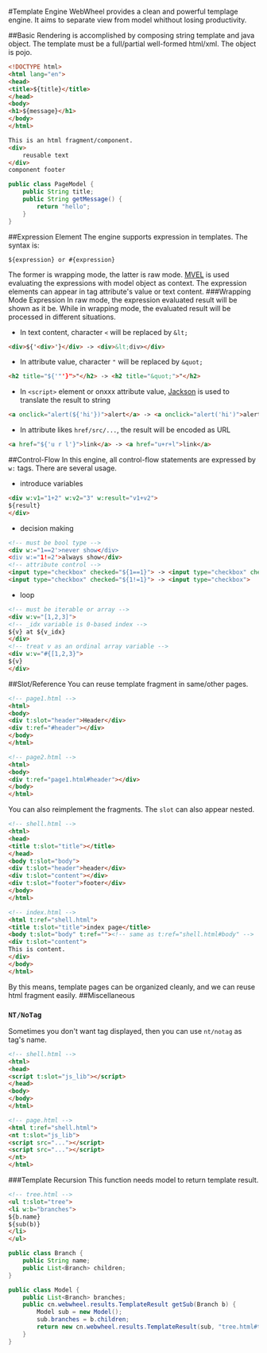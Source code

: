 #Template Engine
WebWheel provides a clean and powerful templage engine. It aims to separate view from model whithout losing productivity.

##Basic
Rendering is accomplished by composing string template and java object. The template must be a full/partial well-formed html/xml. The object is pojo.
```html
<!DOCTYPE html>
<html lang="en">
<head>
<title>${title}</title>
</head>
<body>
<h1>${message}</h1>
</body>
</html>
```
```html
This is an html fragment/component.
<div>
    reusable text
</div>
component footer
```
```java
public class PageModel {
    public String title;
    public String getMessage() {
        return "hello";
    }
}
```
##Expression Element
The engine supports expression in templates. The syntax is:
```
${expression} or #{expression}
```
The former is wrapping mode, the latter is raw mode.
[MVEL](https://github.com/mvel/mvel) is used evaluating the expressions with model object as context.
The expression elements can appear in tag attribute's value or text content.
###Wrapping Mode Expression
In raw mode, the expression evaluated result will be shown as it be.
While in wrapping mode, the evaluated result will be processed in different situations.
* In text content, character `<` will be replaced by `&lt;`
```html
<div>${'<div>'}</div> -> <div>&lt;div></div>
```
* In attribute value,  character `"` will be replaced by `&quot;`
```html
<h2 title="${'"'}">"</h2> -> <h2 title="&quot;">"</h2>
```
* In `<script>` element or onxxx attribute value, [Jackson](https://github.com/FasterXML/jackson) is used to translate the result to string
```html
<a onclick="alert(${'hi'})">alert</a> -> <a onclick="alert('hi')">alert</a>
```
* In attribute likes `href/src/...`, the result will be encoded as URL
```html
<a href="${'u r l'}">link</a> -> <a href="u+r+l">link</a>
```
##Control-Flow
In this engine, all control-flow statements are expressed by `w:` tags.
There are several usage.
* introduce variables
```html
<div w:v1="1+2" w:v2="3" w:result="v1+v2">
${result}
</div>
```
* decision making
```html
<!-- must be bool type -->
<div w:="1==2'>never show</div>
<div w:="1!=2'>always show</div>
<!-- attribute control -->
<input type="checkbox" checked="${1==1}"> -> <input type="checkbox" checked="checked">
<input type="checkbox" checked="${1!=1}"> -> <input type="checkbox">
```
* loop
```html
<!-- must be iterable or array -->
<div w:v="[1,2,3]">
<!-- _idx variable is 0-based index -->
${v} at ${v_idx}
</div>
<!-- treat v as an ordinal array variable -->
<div w:v="#{[1,2,3}">
${v}
</div>
```
##Slot/Reference
You can reuse template fragment in same/other pages.
```html
<!-- page1.html -->
<html>
<body>
<div t:slot="header">Header</div>
<div t:ref="#header"></div>
</body>
</html>
```
```html
<!-- page2.html -->
<html>
<body>
<div t:ref="page1.html#header"></div>
</body>
</html>
```
You can also reimplement the fragments. The `slot` can also appear nested.
```html
<!-- shell.html -->
<html>
<head>
<title t:slot="title"></title>
</head>
<body t:slot="body">
<div t:slot="header">header</div>
<div t:slot="content"></div>
<div t:slot="footer">footer</div>
</body>
</html>
```
```html
<!-- index.html -->
<html t:ref="shell.html">
<title t:slot="title">index page</title>
<body t:slot="body" t:ref=""><!-- same as t:ref="shell.html#body" -->
<div t:slot="content">
This is content.
</div>
</body>
</html>
```
By this means, template pages can be organized cleanly, and we can reuse html fragment easily.
##Miscellaneous
### `NT/NoTag`
Sometimes you don't want tag displayed, then you can use `nt/notag` as tag's name.
```html
<!-- shell.html -->
<html>
<head>
<script t:slot="js_lib"></script>
</head>
<body>
</body>
</html>
```
```html
<!-- page.html -->
<html t:ref="shell.html">
<nt t:slot="js_lib">
<script src="..."></script>
<script src="..."></script>
</nt>
</html>
```
###Template Recursion
This function needs model to return template result.
```html
<!-- tree.html -->
<ul t:slot="tree">
<li w:b="branches">
${b.name}
${sub(b)}
</li>
</ul>
```
```java
public class Branch {
    public String name;
    public List<Branch> children;
}

public class Model {
    public List<Branch> branches;
    public cn.webwheel.results.TemplateResult getSub(Branch b) {
        Model sub = new Model();
        sub.branches = b.children;
        return new cn.webwheel.results.TemplateResult(sub, "tree.html#tree");
    }
}
```